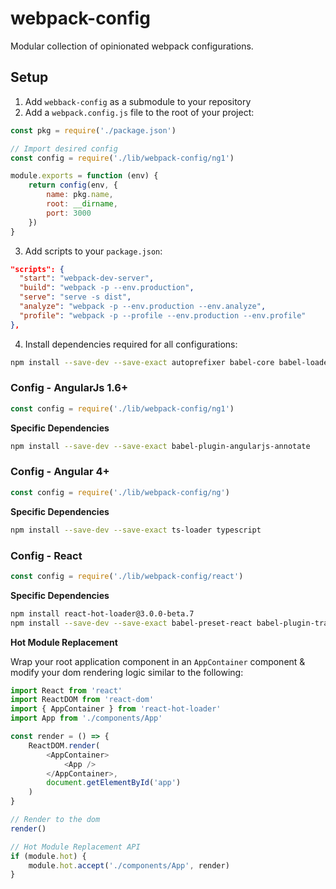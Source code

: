 # webpack-config
Modular collection of opinionated webpack configurations.

## Setup

1. Add `webback-config` as a submodule to your repository
2. Add a `webpack.config.js` file to the root of your project:

```js
const pkg = require('./package.json')

// Import desired config
const config = require('./lib/webpack-config/ng1')

module.exports = function (env) {
    return config(env, {
        name: pkg.name,
        root: __dirname,
        port: 3000
    })
}
```

3. Add scripts to your `package.json`:
```json
"scripts": {
  "start": "webpack-dev-server",
  "build": "webpack -p --env.production",
  "serve": "serve -s dist",
  "analyze": "webpack -p --env.production --env.analyze",
  "profile": "webpack -p --profile --env.production --env.profile"
},
```

4. Install dependencies required for all configurations:
```bash
npm install --save-dev --save-exact autoprefixer babel-core babel-loader babel-plugin-syntax-dynamic-import babel-preset-env chunk-manifest-webpack-plugin@1.1.0 clean-webpack-plugin compression-webpack-plugin css-loader extract-text-webpack-plugin file-loader git-repo-info html-loader html-webpack-plugin inline-chunk-manifest-html-webpack-plugin node-sass open-browser-webpack-plugin postcss-loader sass-lint sass-loader serve stats-webpack-plugin style-loader svg-inline-loader webpack webpack-bundle-analyzer webpack-dev-server webpack-md5-hash webpack-merge zip-webpack-plugin
```

### Config - AngularJs 1.6+
```js
const config = require('./lib/webpack-config/ng1')
```

**Specific Dependencies**
```bash
npm install --save-dev --save-exact babel-plugin-angularjs-annotate
```

### Config - Angular 4+
```js
const config = require('./lib/webpack-config/ng')
```

**Specific Dependencies**
```bash
npm install --save-dev --save-exact ts-loader typescript
```

### Config - React
```js
const config = require('./lib/webpack-config/react')
```

**Specific Dependencies**
```bash
npm install react-hot-loader@3.0.0-beta.7
npm install --save-dev --save-exact babel-preset-react babel-plugin-transform-react-jsx-img-import
```

**Hot Module Replacement**

Wrap your root application component in an `AppContainer` component & modify your dom rendering logic similar to the following:
```js
import React from 'react'
import ReactDOM from 'react-dom'
import { AppContainer } from 'react-hot-loader'
import App from './components/App'

const render = () => {
    ReactDOM.render(
        <AppContainer>
            <App />
        </AppContainer>,
        document.getElementById('app')
    )
}

// Render to the dom
render()

// Hot Module Replacement API
if (module.hot) {
    module.hot.accept('./components/App', render)
}
```
